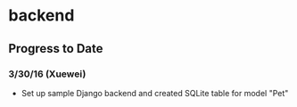 # backend

## Progress to Date

### 3/30/16 (Xuewei)
* Set up sample Django backend and created SQLite table for model "Pet"
